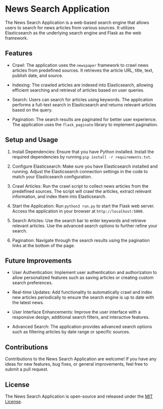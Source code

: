 # News Search Application

The News Search Application is a web-based search engine that allows users to search for news articles from various sources. It utilizes Elasticsearch as the underlying search engine and Flask as the web framework.

## Features

- Crawl: The application uses the `newspaper` framework to crawl news articles from predefined sources. It retrieves the article URL, title, text, publish date, and source.

- Indexing: The crawled articles are indexed into Elasticsearch, allowing efficient searching and retrieval of articles based on user queries.

- Search: Users can search for articles using keywords. The application performs a full-text search in Elasticsearch and returns relevant articles based on the query.

- Pagination: The search results are paginated for better user experience. The application uses the `flask_paginate` library to implement pagination.


## Setup and Usage

1. Install Dependencies: Ensure that you have Python installed. Install the required dependencies by running `pip install -r requirements.txt`.

2. Configure Elasticsearch: Make sure you have Elasticsearch installed and running. Adjust the Elasticsearch connection settings in the code to match your Elasticsearch configuration.

3. Crawl Articles: Run the crawl script to collect news articles from the predefined sources. The script will crawl the articles, extract relevant information, and index them into Elasticsearch.

4. Start the Application: Run `python3 run.py` to start the Flask web server. Access the application in your browser at `http://localhost:5000`.

5. Search Articles: Use the search bar to enter keywords and retrieve relevant articles. Use the advanced search options to further refine your search.

6. Pagination: Navigate through the search results using the pagination links at the bottom of the page.

## Future Improvements

- User Authentication: Implement user authentication and authorization to allow personalized features such as saving articles or creating custom search preferences.

- Real-time Updates: Add functionality to automatically crawl and index new articles periodically to ensure the search engine is up to date with the latest news.

- User Interface Enhancements: Improve the user interface with a responsive design, additional search filters, and interactive features.

- Advanced Search: The application provides advanced search options such as filtering articles by date range or specific sources.

## Contributions

Contributions to the News Search Application are welcome! If you have any ideas for new features, bug fixes, or general improvements, feel free to submit a pull request.

## License

The News Search Application is open-source and released under the [MIT License](LICENSE).

